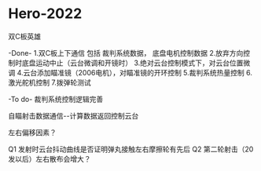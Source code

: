 # Hero-2022
双C板英雄

-Done-
1.双C板上下通信
  包括 裁判系统数据， 底盘电机控制数据
2.放弃方向控制时底盘运动中止（云台微调和开镜时）
3.绝对云台控制模式下，对云台位置微调
4.云台添加瞄准镜（2006电机），对瞄准镜的开环控制
5.裁判系统热量控制
6.激光舵机控制
7.拨弹轮测试

-To do-
裁判系统控制逻辑完善

自瞄射击数据通信--计算数据返回控制云台

左右偏移因素？

Q1 发射时云台抖动曲线是否证明弹丸接触左右摩擦轮有先后
Q2 第二轮射击（20发以后）左右散布会增大？
